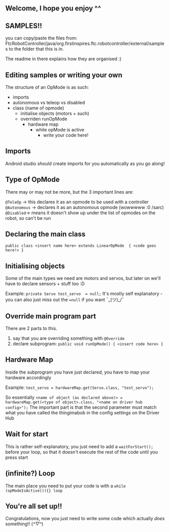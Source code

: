 ## Welcome, I hope you enjoy ^^

## SAMPLES!!
you can copy/paste the files from:
FtcRobotController/java/org.firstinspires.ftc.robotcontroller/external/samples
to the folder that this is in.

The readme in there explains how they are organised :)

## Editing samples or writing your own
The structure of an OpMode is as such:

* imports
* autonomous vs teleop vs disabled
* class (name of opmode)
    * initialise objects (motors + such)
    * overriden runOpMode
      * hardware map
        * while opMode is active
          * write your code here!

## Imports
Android studio *should* create imports for you automatically as you go along!

## Type of OpMode
There may or may not be more, but the 3 important lines are:

``@TeleOp`` -> this declares it as an opmode to be used with a controller
``@Autonomous`` -> declares it as an autonomous opmode (wowwwww :0 /sarc)
``@Disabled``-> means it doesn't show up under the list of opmodes on the robot, so can't be run

## Declaring the main class

``public class <insert name here> extends LinearOpMode 
{
<code goes here!>
}``

## Initialising objects
Some of the main types we need are motors and servos, but later on we'll have to declare sensors + stuff too :D

Example:
``private Servo test_servo  = null;``
It's mostly self explanatory - you can also just miss out the ``=null`` if you want ¯\_(ツ)_/¯

## Override main program part
There are 2 parts to this.

1) say that you are overriding something with ``@Override``
2) declare subprogram: ``public void runOpMode() { <insert code here> }`` 

## Hardware Map
Inside the subprogram you have just declared, you have to map your hardware accordingly

Example:
``test_servo = hardwareMap.get(Servo.class, "test_servo");``

So essentially ``<name of object (as declared above)> = hardwareMap.get(<type of object>.class, "<name on driver hub config>");``
The important part is that the second parameter must match what you have called the thingimabob in the config settings on the Driver Hub

## Wait for start
This is rather self-explanatory, you just need to add a ``waitForStart();`` before your loop, so that it doesn't execute the rest of the code until you press start

## (infinite?) Loop
The main place you need to put your code is with a ``while (opModeIsActive()){} loop``

## You're all set up!!
Congratulations, now you just need to write some code which actually *does* something!! (*^▽^*)
